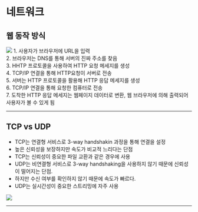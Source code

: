 # 네트워크

## 웹 동작 방식
<img src="https://img1.daumcdn.net/thumb/R1280x0/?scode=mtistory2&fname=https%3A%2F%2Fblog.kakaocdn.net%2Fdn%2FdmomKO%2FbtqK84xb9yy%2FktAElZQp6AFyxgXG35eORk%2Fimg.png">
 1. 사용자가 브라우저에 URL을 입력<br>
 2. 브라우저는 DNS를 통해 서버의 진짜 주소를 찾음<br>
 3. HHTP 프로토콜을 사용하여 HTTP 요청 메세지를 생성<br>
 4. TCP/IP 연결을 통해 HTTP요청이 서버로 전송<br>
 5. 서버는 HTTP 프로토콜을 활용해 HTTP 응답 메세지를 생성<br>
 6. TCP/IP 연결을 통해 요청한 컴퓨터로 전송<br>
 7. 도착한 HTTP 응답 메세지는 웹페이지 데이터로 변환, 웹 브라우저에 의해 출력되어 사용자가 볼 수 있게 됨
<hr>

## TCP vs UDP
 - TCP는 연결형 서비스로 3-way handshakin 과정을 통해 연결을 설정
 - 높은 신뢰성을 보장하지만 속도가 비교적 느리다는 단점
 - TCP는 신뢰성이 중요한 파일 교환과 같은 경우에 사용<br>
 - UDP는 비연결형 서비스로 3-way handshaking을 사용하지 않기 때문에 신뢰성이 떨어지는 단점.
 - 하지만 수신 여부를 확인하지 않기 때문에 속도가 빠르다.
 - UDP는 실시간성이 중요한 스트리밍에 자주 사용
<img src="https://img1.daumcdn.net/thumb/R1280x0/?scode=mtistory2&fname=https%3A%2F%2Fblog.kakaocdn.net%2Fdn%2F9a0c2%2FbtqKIpf6QGI%2Fv5akvGVZj4kVVvAzLVThF1%2Fimg.png">
<hr>


